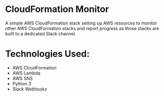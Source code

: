# CloudFormation Monitor
A simple AWS CloudFormation stack setting up AWS resources 
to monitor other AWS CloudFormation stacks and report
progress as those stacks are built to a dedicated Slack 
channel.

# Technologies Used:
* AWS CloudFormation
* AWS Lambda
* AWS SNS
* Python 3
* Slack Webhooks


